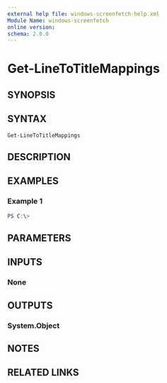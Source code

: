 ```yaml
---
external help file: windows-screenfetch-help.xml
Module Name: windows-screenfetch
online version:
schema: 2.0.0
---
```


# Get-LineToTitleMappings

## SYNOPSIS


## SYNTAX

```
Get-LineToTitleMappings
```

## DESCRIPTION


## EXAMPLES

### Example 1
```powershell
PS C:\> 
```



## PARAMETERS

## INPUTS

### None

## OUTPUTS

### System.Object
## NOTES

## RELATED LINKS
